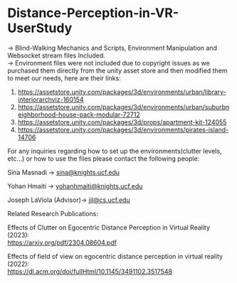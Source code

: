 # Distance-Perception-in-VR-UserStudy 
-> Blind-Walking Mechanics and Scripts, Environment Manipulation and Websocket stream files Included.  
-> Environment files were not included due to copyright issues as we purchased them directly from the unity asset store and then modified them to meet our needs, here are their links: 
1. https://assetstore.unity.com/packages/3d/environments/urban/library-interiorarchviz-160154 
2. https://assetstore.unity.com/packages/3d/environments/urban/suburbneighborhood-house-pack-modular-72712 
3. https://assetstore.unity.com/packages/3d/props/apartment-kit-124055 
4. https://assetstore.unity.com/packages/3d/environments/pirates-island-14706 

For any inquiries regarding how to set up the environments(clutter levels, etc...) or how to use the files please contact the following people: 

Sina Masnadi -> sina@knights.ucf.edu

Yohan Hmaiti -> yohanhmaiti@knights.ucf.edu 

Joseph LaViola (Advisor)-> jjl@cs.ucf.edu 

Related Research Publications:

Effects of Clutter on Egocentric Distance Perception in Virtual Reality (2023):   
https://arxiv.org/pdf/2304.08604.pdf  

Effects of field of view on egocentric distance perception in virtual reality (2022):   
https://dl.acm.org/doi/fullHtml/10.1145/3491102.3517548
